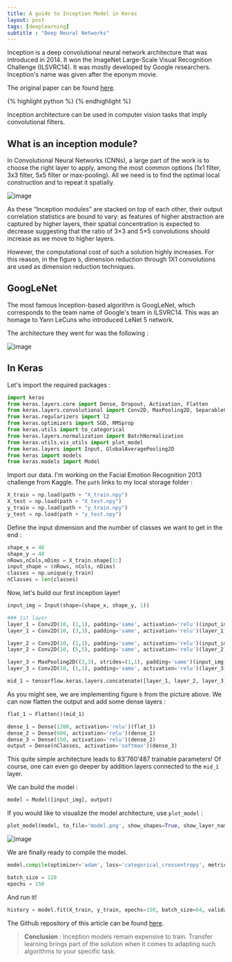 ```yaml
---
title: A guide to Inception Model in Keras
layout: post
tags: [deeplearning]
subtitle : "Deep Neural Networks"
---
```


Inception is a deep convolutional neural network architecture that was introduced in 2014. It won the ImageNet Large-Scale Visual Recognition Challenge (ILSVRC14). It was mostly developed by Google researchers. Inception's name was given after the eponym movie.

The original paper can be found [here](https://arxiv.org/pdf/1409.4842.pdf).

{% highlight python %}
{% endhighlight %}

Inception architecture can be used in computer vision tasks that imply convolutional filters.

## What is an inception module?

In Convolutional Neural Networks (CNNs), a large part of the work is to choose the right layer to apply, among the most common options (1x1 filter, 3x3 filter, 5x5 filter or max-pooling). All we need is to find the optimal local construction and to repeat it spatially. 

![image](https://maelfabien.github.io/assets/images/inception.jpg)

As these “Inception modules” are stacked on top of each other, their output correlation statistics are bound to vary: as features of higher abstraction are captured by higher layers, their spatial concentration is expected to decrease suggesting that the ratio of 3×3 and 5×5 convolutions should increase as we move to higher layers.

However, the computational cost of such a solution highly increases. For this reason, in the figure `b`, dimension reduction through 1X1 convolutions are used as dimension reduction techniques.

## GoogLeNet

The most famous Inception-based algorithm is GoogLeNet, which corresponds to the team name of Google's team in ILSVRC14. This was an homage to Yann LeCuns who introduced LeNet 5 network. 

The architecture they went for was the following :

![image](https://maelfabien.github.io/assets/images/lenet.jpg)

## In Keras 

Let's import the required packages :

```python
import keras 
from keras.layers.core import Dense, Dropout, Activation, Flatten
from keras.layers.convolutional import Conv2D, MaxPooling2D, SeparableConv2D
from keras.regularizers import l2
from keras.optimizers import SGD, RMSprop
from keras.utils import to_categorical
from keras.layers.normalization import BatchNormalization
from keras.utils.vis_utils import plot_model
from keras.layers import Input, GlobalAveragePooling2D
from keras import models
from keras.models import Model
```


Import our data. I'm working on the Facial Emotion Recognition 2013 challenge from Kaggle. The `path` links to my local storage folder :

``` python
X_train = np.load(path + "X_train.npy")
X_test = np.load(path + "X_test.npy")
y_train = np.load(path + "y_train.npy")
y_test = np.load(path + "y_test.npy")
````

Define the input dimension and the number of classes we want to get in the end :

``` python
shape_x = 48
shape_y = 48
nRows,nCols,nDims = X_train.shape[1:]
input_shape = (nRows, nCols, nDims)
classes = np.unique(y_train)
nClasses = len(classes)
```

Now, let's build our first inception layer!

```python
input_img = Input(shape=(shape_x, shape_y, 1))

### 1st layer
layer_1 = Conv2D(10, (1,1), padding='same', activation='relu')(input_img)
layer_1 = Conv2D(10, (3,3), padding='same', activation='relu')(layer_1)

layer_2 = Conv2D(10, (1,1), padding='same', activation='relu')(input_img)
layer_2 = Conv2D(10, (5,5), padding='same', activation='relu')(layer_2)

layer_3 = MaxPooling2D((3,3), strides=(1,1), padding='same')(input_img)
layer_3 = Conv2D(10, (1,1), padding='same', activation='relu')(layer_3)

mid_1 = tensorflow.keras.layers.concatenate([layer_1, layer_2, layer_3], axis = 3)
```

As you might see, we are implementing figure `b` from the picture above. We can now flatten the output and add some dense layers :

```python
flat_1 = Flatten()(mid_1)

dense_1 = Dense(1200, activation='relu')(flat_1)
dense_2 = Dense(600, activation='relu')(dense_1)
dense_3 = Dense(150, activation='relu')(dense_2)
output = Dense(nClasses, activation='softmax')(dense_3)
```

This quite simple architecture leads to 83'760'487 trainable parameters! Of course, one can even go deeper by addition layers connected to the `mid_1` layer.

We can build the model :

```python
model = Model([input_img], output)
```

If you would like to visualize the model architecture, use `plot_model` :

```python
plot_model(model, to_file='model.png', show_shapes=True, show_layer_names=True)
```

![image](https://maelfabien.github.io/assets/images/inception_mod.jpg)

We are finally ready to compile the model.

```python
model.compile(optimizer='adam', loss='categorical_crossentropy', metrics=['accuracy'])

batch_size = 128
epochs = 150
```

And run it!

```python
history = model.fit(X_train, y_train, epochs=150, batch_size=64, validation_data=(X_test, y_test))
````

The Github repository of this article can be found [here](https://github.com/maelfabien/Machine_Learning_Tutorials).

> **Conclusion** : Inception models remain expensive to train. Transfer learning brings part of the solution when it comes to adapting such algorithms to your specific task. 